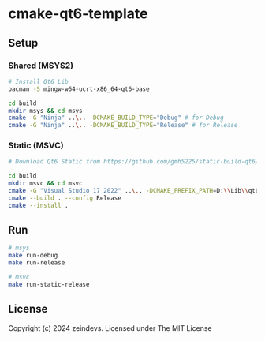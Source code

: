 # cmake-qt6-template

## Setup

### Shared (MSYS2)

```sh
# Install Qt6 Lib
pacman -S mingw-w64-ucrt-x86_64-qt6-base

cd build
mkdir msys && cd msys
cmake -G "Ninja" ..\.. -DCMAKE_BUILD_TYPE="Debug" # for Debug
cmake -G "Ninja" ..\.. -DCMAKE_BUILD_TYPE="Release" # for Release
```

### Static (MSVC)

```sh
# Download Qt6 Static from https://github.com/gmh5225/static-build-qt6/releases/tag/qt6_660_static

cd build
mkdir msvc && cd msvc
cmake -G "Visual Studio 17 2022" ..\.. -DCMAKE_PREFIX_PATH=D:\\Lib\\qt6_670_static_64 -DCMAKE_INSTALL_PREFIX=install -DCMAKE_CONFIGURATION_TYPES="Release"
cmake --build . --config Release
cmake --install .
```

## Run

```sh
# msys
make run-debug
make run-release

# msvc
make run-static-release
```

## License

Copyright (c) 2024 zeindevs. Licensed under The MIT License
